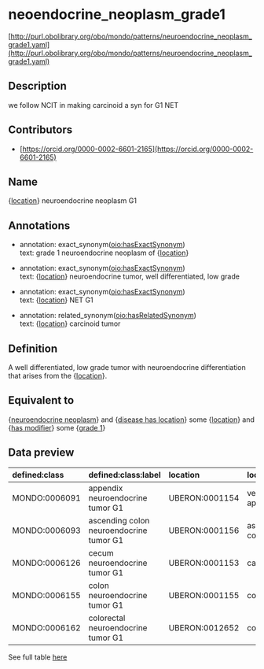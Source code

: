 # neoendocrine_neoplasm_grade1 

[http://purl.obolibrary.org/obo/mondo/patterns/neuroendocrine_neoplasm_grade1.yaml](http://purl.obolibrary.org/obo/mondo/patterns/neuroendocrine_neoplasm_grade1.yaml)
## Description 

we follow NCIT in making carcinoid a syn for G1 NET
## Contributors 
* [https://orcid.org/0000-0002-6601-2165](https://orcid.org/0000-0002-6601-2165) 
## Name 

{[location](http://www.w3.org/2002/07/owl#Thing)} neuroendocrine neoplasm G1

## Annotations 

* annotation: exact_synonym\([oio:hasExactSynonym](http://purl.obolibrary.org/obo/oio_hasExactSynonym)\)  
text: grade 1 neuroendocrine neoplasm of {[location](http://www.w3.org/2002/07/owl#Thing)}

* annotation: exact_synonym\([oio:hasExactSynonym](http://purl.obolibrary.org/obo/oio_hasExactSynonym)\)  
text: {[location](http://www.w3.org/2002/07/owl#Thing)} neuroendocrine tumor, well differentiated, low grade

* annotation: exact_synonym\([oio:hasExactSynonym](http://purl.obolibrary.org/obo/oio_hasExactSynonym)\)  
text: {[location](http://www.w3.org/2002/07/owl#Thing)} NET G1

* annotation: related_synonym\([oio:hasRelatedSynonym](http://purl.obolibrary.org/obo/oio_hasRelatedSynonym)\)  
text: {[location](http://www.w3.org/2002/07/owl#Thing)} carcinoid tumor

## Definition 

A well differentiated, low grade tumor with neuroendocrine differentiation that arises from the {[location](http://www.w3.org/2002/07/owl#Thing)}.

## Equivalent to 

{[neuroendocrine neoplasm](http://purl.obolibrary.org/obo/MONDO_0019496)} and {[disease has location](http://purl.obolibrary.org/obo/RO_0004026)} some {[location](http://www.w3.org/2002/07/owl#Thing)} and {[has modifier](http://purl.obolibrary.org/obo/RO_0002573)} some {[grade 1](http://purl.obolibrary.org/obo/MONDO_0024491)}

## Data preview 
| defined:class                                | defined:class:label                     | location                                      | location:label     |
|:---------------------------------------------|:----------------------------------------|:----------------------------------------------|:-------------------|
| MONDO:0006091 | appendix neuroendocrine tumor G1        | UBERON:0001154 | vermiform appendix |
| MONDO:0006093 | ascending colon neuroendocrine tumor G1 | UBERON:0001156 | ascending colon    |
| MONDO:0006126 | cecum neuroendocrine tumor G1           | UBERON:0001153 | caecum             |
| MONDO:0006155 | colon neuroendocrine tumor G1           | UBERON:0001155 | colon              |
| MONDO:0006162 | colorectal neuroendocrine tumor G1      | UBERON:0012652 | colorectum         |

See full table [here](https://github.com/monarch-initiative/mondo/blob/master/src/patterns/data/matches/neuroendocrine_neoplasm_grade1.tsv) 
